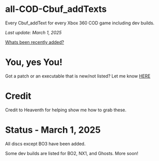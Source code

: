 # all-COD-Cbuf_addTexts
Every Cbuf_addText for every Xbox 360 COD game including dev builds.

*Last update: March 1, 2025*

[Whats been recently added?](https://github.com/bandito52/all-COD-Cbuf_addTexts/releases)

# You, yes You!

Got a patch or an executable that is new/not listed?
Let me know [HERE](https://github.com/bandito52/all-COD-cats/issues)


# Credit
Credit to Heaventh for helping show me how to grab these.

# Status - March 1, 2025
All discs except BO3 have been added.

Some dev builds are listed for BO2, NX1, and Ghosts. More soon!
